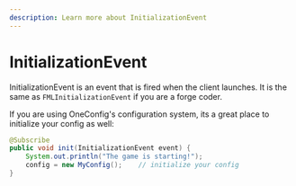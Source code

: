 ```yaml
---
description: Learn more about InitializationEvent
---
```


# InitializationEvent

InitializationEvent is an event that is fired when the client launches. It is the same as `FMLInitializationEvent` if you are a forge coder.&#x20;

If you are using OneConfig's configuration system, its a great place to initialize your config as well:

```java
@Subscribe
public void init(InitializationEvent event) {
    System.out.println("The game is starting!");
    config = new MyConfig();    // initialize your config 
}
```
